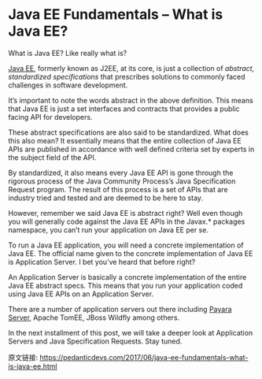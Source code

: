 # Java EE Fundamentals – What is Java EE?

What is Java EE? Like really what is?

[Java EE](https://is.gd/theoryee), formerly known as J2EE, at its core, is just a collection of _abstract, standardized specifications_ that prescribes solutions to commonly faced challenges in software development.

It’s important to note the words abstract in the above definition. This means that Java EE is just a set interfaces and contracts that provides a public facing API for developers.

These abstract specifications are also said to be standardized. What does this also mean? It essentially means that the entire collection of Java EE APIs are published in accordance with well defined criteria set by experts in the subject field of the API.

By standardized, it also means every Java EE API is gone through the rigorous process of the Java Community Process’s Java Specification Request program. The result of this process is a set of APIs that are industry tried and tested and are deemed to be here to stay.

However, remember we said Java EE is abstract right? Well even though you will generally code against the Java EE APIs in the Javax.* packages namespace, you can’t run your application on Java EE per se.

To run a Java EE application, you will need a concrete implementation of Java EE. The official name given to the concrete implementation of Java EE is Application Server. I bet you’ve heard that before right?

An Application Server is basically a concrete implementation of the entire Java EE abstract specs. This means that you run your application coded using Java EE APIs on an Application Server.

There are a number of application servers out there including [Payara Server](http://payara.fish), Apache TomEE, JBoss Wildfly among others.

In the next installment of this post, we will take a deeper look at Application Servers and Java Specification Requests. Stay tuned.


原文链接: <https://pedanticdevs.com/2017/06/java-ee-fundamentals-what-is-java-ee.html>

